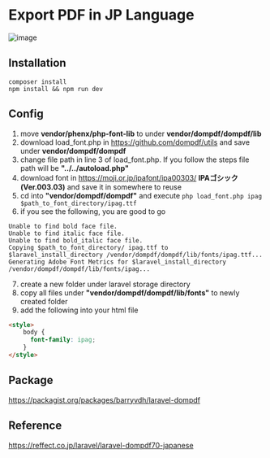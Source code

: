 # Export PDF in JP Language
![image](https://user-images.githubusercontent.com/42564050/153977123-b2e9511c-e2c7-4fc5-a0e6-ccf9e76278d0.png)

## Installation
```
composer install
npm install && npm run dev
```

## Config
1. move **vendor/phenx/php-font-lib** to under **vendor/dompdf/dompdf/lib**
2. download load_font.php in https://github.com/dompdf/utils and save under **vendor/dompdf/dompdf**
3. change file path in line 3 of load_font.php. If you follow the steps file path will be **"../../autoload.php"**
4. download font in https://moji.or.jp/ipafont/ipa00303/ **IPAゴシック(Ver.003.03)** and save it in somewhere to reuse
5. cd into **"vendor/dompdf/dompdf"** and execute ```php load_font.php ipag $path_to_font_directory/ipag.ttf```
6. if you see the following, you are good to go
```
Unable to find bold face file.
Unable to find italic face file.
Unable to find bold_italic face file.
Copying $path_to_font_directory/ ipag.ttf to $laravel_install_directory /vendor/dompdf/dompdf/lib/fonts/ipag.ttf...
Generating Adobe Font Metrics for $laravel_install_directory /vendor/dompdf/dompdf/lib/fonts/ipag...
```
7. create a new folder under laravel storage directory
8. copy all files under **"vendor/dompdf/dompdf/lib/fonts"** to newly created folder
9. add the following into your html file
```html
<style>
    body {
      font-family: ipag;
    }
</style>
```

## Package
https://packagist.org/packages/barryvdh/laravel-dompdf

## Reference
https://reffect.co.jp/laravel/laravel-dompdf70-japanese
